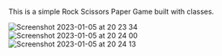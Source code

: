 This is a simple Rock Scissors Paper Game built with classes.

![Screenshot 2023-01-05 at 20 23 34](https://user-images.githubusercontent.com/39240271/210863650-6696a8d5-46c9-42a3-b031-5f22f46a7a5b.png)
![Screenshot 2023-01-05 at 20 24 00](https://user-images.githubusercontent.com/39240271/210863666-59f459cd-9805-4a18-b534-1072ca05c386.png)
![Screenshot 2023-01-05 at 20 24 13](https://user-images.githubusercontent.com/39240271/210863671-948b9b03-8e0b-40bb-a8b3-2092455270e5.png)
